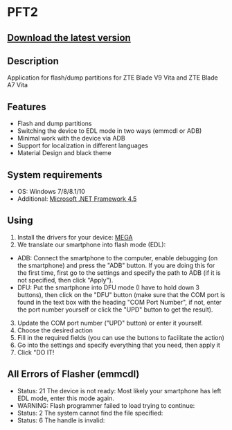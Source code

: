 # PFT2
## [Download the latest version](https://github.com/Zalexanninev15/PFT2/releases/tag/0.2)

## Description
Application for flash/dump partitions for ZTE Blade V9 Vita and ZTE Blade A7 Vita

## Features
* Flash and dump partitions
* Switching the device to EDL mode in two ways (emmcdl or ADB)
* Minimal work with the device via ADB
* Support for localization in different languages
* Material Design and black theme

## System requirements
* OS: Windows 7/8/8.1/10
* Additional: [Microsoft .NET Framework 4.5](https://www.microsoft.com/en-us/download/details.aspx?id=30653)

## Using
1. Install the drivers for your device: [MEGA](https://mega.nz/#!p9sgQYbB!kJbQnpaPH1LYC9GcP0Ffy1ypS5aDf6xyh-DA3A-8KG0)
2. We translate our smartphone into flash mode (EDL):
* ADB: Connect the smartphone to the computer, enable debugging (on the smartphone) and press the "ADB" button. If you are doing this for the first time, first go to the settings and specify the path to ADB (if it is not specified, then click "Apply").
* DFU: Put the smartphone into DFU mode (I have to hold down 3 buttons), then click on the "DFU" button (make sure that the COM port is found in the text box with the heading "COM Port Number", if not, enter the port number yourself or click the "UPD" button to get the result).
3. Update the COM port number ("UPD" button) or enter it yourself.
4. Choose the desired action
5. Fill in the required fields (you can use the buttons to facilitate the action)
6. Go into the settings and specify everything that you need, then apply it
7. Click "DO IT!

## All Errors of Flasher (emmcdl)
* Status: 21 The device is not ready:
Most likely your smartphone has left EDL mode, enter this mode again.
* WARNING: Flash programmer failed to load trying to continue:
* Status: 2 The system cannot find the file specified:
* Status: 6 The handle is invalid:
